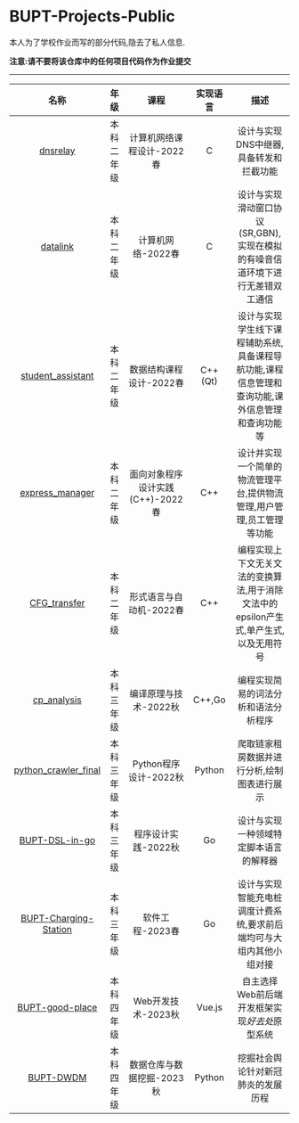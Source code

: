 # BUPT-Projects-Public

本人为了学校作业而写的部分代码,隐去了私人信息.

**注意️:请不要将该仓库中的任何项目代码作为作业提交**

---

| 名称 | 年级 | 课程 |实现语言| 描述 |
|:-:|:-:|:-:|:-:|:-:|
|[ dnsrelay ](/dnsrelay/)|本科二年级|计算机网络课程设计-2022春|C|设计与实现DNS中继器,具备转发和拦截功能|
|[ datalink ](/datalink/)|本科二年级|计算机网络-2022春|C|设计与实现滑动窗口协议(SR,GBN),实现在模拟的有噪音信道环境下进行无差错双工通信|
|[ student_assistant ](/student_assistant/)|本科二年级|数据结构课程设计-2022春|C++(Qt)|设计与实现学生线下课程辅助系统,具备课程导航功能,课程信息管理和查询功能,课外信息管理和查询功能等|
|[ express_manager ](/express_manager/)|本科二年级|面向对象程序设计实践(C++)-2022春|C++|设计并实现一个简单的物流管理平台,提供物流管理,用户管理,员工管理等功能|
|[ CFG_transfer ](/CFG_transfer/)|本科二年级|形式语言与自动机-2022春|C++|编程实现上下文无关文法的变换算法,用于消除文法中的epsilon产生式,单产生式,以及无用符号|
|[ cp_analysis ](/cp_analysis/)|本科三年级|编译原理与技术-2022秋|C++,Go|编程实现简易的词法分析和语法分析程序|
|[ python_crawler_final ](/python_crawler_final/) |本科三年级|Python程序设计-2022秋|Python|爬取链家租房数据并进行分析,绘制图表进行展示|
|[ BUPT-DSL-in-go ](https://github.com/goverclock/BUPT-DSL-in-go)|本科三年级|程序设计实践-2022秋|Go|设计与实现一种领域特定脚本语言的解释器|
|[ BUPT-Charging-Station ](https://github.com/goverclock/BUPT-Charging-Station)|本科三年级|软件工程-2023春|Go|设计与实现智能充电桩调度计费系统,要求前后端均可与大组内其他小组对接|
|[ BUPT-good-place ](https://github.com/goverclock/BUPT-good-place)|本科四年级|Web开发技术-2023秋|Vue.js|自主选择Web前后端开发框架实现*好去处*原型系统|
|[ BUPT-DWDM ](https://github.com/goverclock/BUPT-DWDM)|本科四年级|数据仓库与数据挖掘-2023秋|Python|挖掘社会舆论针对新冠肺炎的发展历程|

